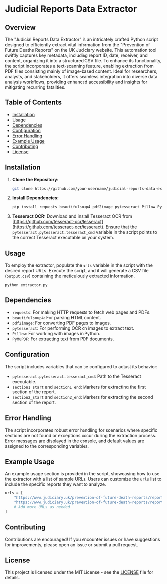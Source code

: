 # Judicial Reports Data Extractor

## Overview
The "Judicial Reports Data Extractor" is an intricately crafted Python script designed to efficiently extract vital information from the "Prevention of Future Deaths Reports" on the UK Judiciary website. This automation tool swiftly captures key metadata, including report ID, date, receiver, and content, organizing it into a structured CSV file. To enhance its functionality, the script incorporates a text-scanning feature, enabling extraction from PDF files consisting mainly of image-based content. Ideal for researchers, analysts, and stakeholders, it offers seamless integration into diverse data analysis workflows, providing enhanced accessibility and insights for mitigating recurring fatalities.

## Table of Contents
- [Installation](#installation)
- [Usage](#usage)
- [Dependencies](#dependencies)
- [Configuration](#configuration)
- [Error Handling](#error-handling)
- [Example Usage](#example-usage)
- [Contributing](#contributing)
- [License](#license)

## Installation
1. **Clone the Repository:**
    ```bash
    git clone https://github.com/your-username/judicial-reports-data-extractor.git
    ```

2. **Install Dependencies:**
    ```bash
    pip install requests beautifulsoup4 pdf2image pytesseract Pillow PyMuPDF
    ```

3. **Tesseract OCR:**
    Download and install Tesseract OCR from [https://github.com/tesseract-ocr/tesseract](https://github.com/tesseract-ocr/tesseract). Ensure that the `pytesseract.pytesseract.tesseract_cmd` variable in the script points to the correct Tesseract executable on your system.

## Usage
To employ the extractor, populate the `urls` variable in the script with the desired report URLs. Execute the script, and it will generate a CSV file (`output.csv`) containing the meticulously extracted information.

```bash
python extractor.py
```

## Dependencies
- `requests`: For making HTTP requests to fetch web pages and PDFs.
- `beautifulsoup4`: For parsing HTML content.
- `pdf2image`: For converting PDF pages to images.
- `pytesseract`: For performing OCR on images to extract text.
- `Pillow`: For working with images in Python.
- `PyMuPDF`: For extracting text from PDF documents.

## Configuration
The script includes variables that can be configured to adjust its behavior:
- `pytesseract.pytesseract.tesseract_cmd`: Path to the Tesseract executable.
- `section1_start` and `section1_end`: Markers for extracting the first section of the report.
- `section2_start` and `section2_end`: Markers for extracting the second section of the report.

## Error Handling
The script incorporates robust error handling for scenarios where specific sections are not found or exceptions occur during the extraction process. Error messages are displayed in the console, and default values are assigned to the corresponding variables.

## Example Usage
An example usage section is provided in the script, showcasing how to use the extractor with a list of sample URLs. Users can customize the `urls` list to include the specific reports they want to analyze.

```python
urls = [
    "https://www.judiciary.uk/prevention-of-future-death-reports/report1/",
    "https://www.judiciary.uk/prevention-of-future-death-reports/report2/",
    # Add more URLs as needed
]
```

## Contributing
Contributions are encouraged! If you encounter issues or have suggestions for improvements, please open an issue or submit a pull request.

## License
This project is licensed under the MIT License - see the [LICENSE](LICENSE) file for details.
